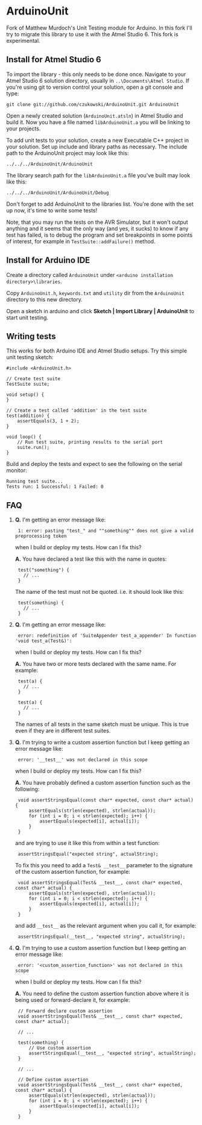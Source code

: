 ArduinoUnit 
===========

Fork of Matthew Murdoch's Unit Testing module for Arduino. In this fork I'll try to migrate this library
to use it with the Atmel Studio 6. This fork is experimental.

Install for Atmel Studio 6
--------------------------

To import the library - this only needs to be done once. Navigate to your Atmel Studio 6 solution directory,
usually in `..\Documents\Atmel Studio`. If you're using git to version control your solution, open a git console
and type:

    git clone git://github.com/czukowski/ArduinoUnit.git ArduinoUnit

Open a newly created solution (`ArduinoUnit.atsln`) in Atmel Studio and build it. Now you have a file named
`libArduinoUnit.a` you will be linking to your projects.

To add unit tests to your solution, create a new Executable C++ project in your solution. Set up include and library
paths as necessary. The include path to the ArduinoUnit project may look like this:

	../../../ArduinoUnit/ArduinoUnit

The library search path for the `libArduinoUnit.a` file you've built may look like this:

	../../../ArduinoUnit/ArduinoUnit/Debug

Don't forget to add ArduinoUnit to the libraries list. You're done with the set up now, it's time to write some tests!

Note, that you may run the tests on the AVR Simulator, but it won't output anything and it seems that the only way (and
yes, it sucks) to know if any test has failed, is to debug the program and set breakpoints in some points of interest,
for example in `TestSuite::addFailure()` method.

Install for Arduino IDE
-----------------------

Create a directory called `ArduinoUnit` under `<arduino installation directory>\libraries`.

Copy `ArduinoUnit.h`, `keywords.txt` and `utility` dir from the `ArduinoUnit` directory to this new directory.

Open a sketch in arduino and click **Sketch | Import Library | ArduinoUnit** to start unit testing.

Writing tests
-------------

This works for both Arduino IDE and Atmel Studio setups. Try this simple unit testing sketch:

    #include <ArduinoUnit.h>

    // Create test suite
    TestSuite suite;

    void setup() {
    }

    // Create a test called 'addition' in the test suite
    test(addition) {
        assertEquals(3, 1 + 2);
    }

    void loop() {
        // Run test suite, printing results to the serial port
        suite.run();
    }

Build and deploy the tests and expect to see the following on the serial monitor:

    Running test suite...
    Tests run: 1 Successful: 1 Failed: 0

FAQ
---

1. **Q.** I'm getting an error message like:

		1: error: pasting "test_" and ""something"" does not give a valid preprocessing token

   when I build or deploy my tests. How can I fix this?

   **A.** You have declared a test like this with the name in quotes:

		test("something") {
		  // ...
		}

    The name of the test must not be quoted. i.e. it should look like this:

		test(something) {
		  // ...
		}

2. **Q.** I'm getting an error message like:

		error: redefinition of 'SuiteAppender test_a_appender' In function 'void test_a(Test&)':

   when I build or deploy my tests. How can I fix this?

   **A.** You have two or more tests declared with the same name. For example:

		test(a) {
		  // ...
		}

		test(a) {
		  // ...
		}

   The names of all tests in the same sketch must be unique. This is true even if they are in 
   different test suites.

3. **Q.** I'm trying to write a custom assertion function but I keep getting an error message like:

		error: '__test__' was not declared in this scope

   when I build or deploy my tests. How can I fix this?

   **A.** You have probably defined a custom assertion function such as the following:

		void assertStringsEqual(const char* expected, const char* actual) {
			assertEquals(strlen(expected), strlen(actual));
			for (int i = 0; i < strlen(expected); i++) {
				assertEquals(expected[i], actual[i]);
			}
		}
          
   and are trying to use it like this from within a test function:
       
		assertStringsEqual("expected string", actualString);
          
   To fix this you need to add a `Test& __test__` parameter to the signature of the custom 
   assertion function, for example:
      
		void assertStringsEqual(Test& __test__, const char* expected, const char* actual) {
			assertEquals(strlen(expected), strlen(actual));
			for (int i = 0; i < strlen(expected); i++) {
				assertEquals(expected[i], actual[i]);
			}
		}

   and add `__test__` as the relevant argument when you call it, for example:
      
		assertStringsEqual(__test__, "expected string", actualString);

4. **Q.** I'm trying to use a custom assertion function but I keep getting an error message like:

		error: '<custom_assertion_function>' was not declared in this scope

   when I build or deploy my tests. How can I fix this?

   **A.** You need to define the custom assertion function above where it is being used or 
   forward-declare it, for example:
        
		// Forward declare custom assertion
		void assertStringsEqual(Test& __test__, const char* expected, const char* actual);

		// ...

		test(something) {
			// Use custom assertion
			assertStringsEqual(__test__, "expected string", actualString);
		}

		// ...

		// Define custom assertion
		void assertStringsEqual(Test& __test__, const char* expected, const char* actual) {
			assertEquals(strlen(expected), strlen(actual));
			for (int i = 0; i < strlen(expected); i++) {
				assertEquals(expected[i], actual[i]);
			}
		}